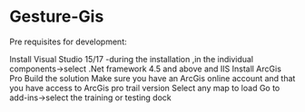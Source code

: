 # Gesture-Gis
Pre requisites for development:

Install Visual Studio 15/17 -during the installation ,in the individual components->select .Net framework 4.5 and above and IIS
Install ArcGis Pro
Build the solution
Make sure you have an ArcGis online account and that you have access to ArcGis pro trail version
Select any map to load
Go to add-ins->select the training or testing dock
